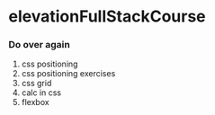 # elevationFullStackCourse

### Do over again

1. css positioning
2. css positioning exercises
3. css grid
4. calc in css
5. flexbox
